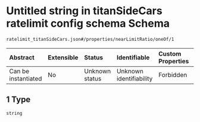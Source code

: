 # Untitled string in titanSideCars ratelimit config schema Schema

```txt
ratelimit_titanSideCars.json#/properties/nearLimitRatio/oneOf/1
```



| Abstract            | Extensible | Status         | Identifiable            | Custom Properties | Additional Properties | Access Restrictions | Defined In                                                                                    |
| :------------------ | :--------- | :------------- | :---------------------- | :---------------- | :-------------------- | :------------------ | :-------------------------------------------------------------------------------------------- |
| Can be instantiated | No         | Unknown status | Unknown identifiability | Forbidden         | Allowed               | none                | [ratelimit\_titanSideCars.json\*](../out/ratelimit_titanSideCars.json "open original schema") |

## 1 Type

`string`
